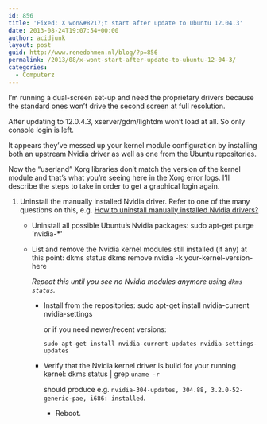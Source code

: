 ```yaml
---
id: 856
title: 'Fixed: X won&#8217;t start after update to Ubuntu 12.04.3'
date: 2013-08-24T19:07:54+00:00
author: acidjunk
layout: post
guid: http://www.renedohmen.nl/blog/?p=856
permalink: /2013/08/x-wont-start-after-update-to-ubuntu-12-04-3/
categories:
  - Computerz
---
```

I&#8217;m running a dual-screen set-up and need the proprietary drivers because the standard ones won&#8217;t drive the second screen at full resolution.

After updating to 12.0.4.3, xserver/gdm/lightdm won&#8217;t load at all. So only console login is left.

It appears they&#8217;ve messed up your kernel module configuration by installing both an upstream Nvidia driver as well as one from the Ubuntu repositories.

Now the &#8220;userland&#8221; Xorg libraries don&#8217;t match the version of the kernel module and that&#8217;s what you&#8217;re seeing here in the Xorg error logs. I&#8217;ll describe the steps to take in order to get a graphical login again.

  1. Uninstall the manually installed Nvidia driver. Refer to one of the many questions on this, e.g. 
    [How to uninstall manually installed Nvidia drivers?](http://askubuntu.com/q/219942/88802)</li> 
    
      * Uninstall all possible Ubuntu&#8217;s Nvidia packages: 
            sudo apt-get purge 'nvidia-*'
            
    
      * List and remove the Nvidia kernel modules still installed (if any) at this point: 
            dkms status
            dkms remove nvidia -k your-kernel-version-here
            
        
        _Repeat this until you see no Nvidia modules anymore using `dkms status`._</li> 
        
          * Install from the repositories: 
                sudo apt-get install nvidia-current nvidia-settings
                
            
            or if you need newer/recent versions:
            
                sudo apt-get install nvidia-current-updates nvidia-settings-updates
                
        
          * Verify that the Nvidia kernel driver is build for your running kernel: 
                dkms status | grep `uname -r`
                
            
            should produce e.g. `nvidia-304-updates, 304.88, 3.2.0-52-generic-pae, i686: installed`.</li> 
            
              * Reboot.</ol>